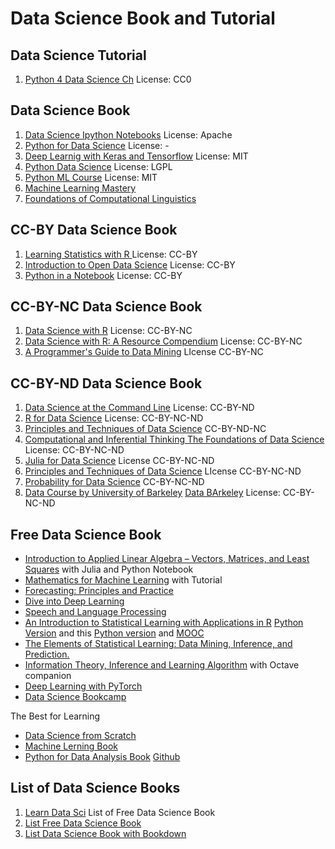 # Data Science Book and Tutorial

## Data Science Tutorial

1. [Python 4 Data Science Ch](https://github.com/catalystfrank/Python4DataScience.CH) License: CC0

## Data Science Book

1. [Data Science Ipython Notebooks](https://github.com/donnemartin/data-science-ipython-notebooks) License: Apache
2. [Python for Data Science](https://github.com/gumption/Python_for_Data_Science) License: -
3. [Deep Learnig with Keras and Tensorflow](https://github.com/leriomaggio/deep-learning-keras-tensorflow) License: MIT
4. [Python Data Science](https://github.com/leriomaggio/python-data-science) License: LGPL
5. [Python ML Course](https://github.com/leriomaggio/python-ml-course) License: MIT
6. [Machine Learning Mastery](https://machinelearningmastery.com/)
7. [Foundations of Computational Linguistics](https://foundations-computational-linguistics.github.io/)

## CC-BY Data Science Book

1. [Learning Statistics with R ](https://learningstatisticswithr.com/) License: CC-BY
2. [Introduction to Open Data Science](https://ohi-science.org/data-science-training/) License: CC-BY
3. [Python in a Notebook](https://github.com/leriomaggio/python-in-a-notebook) License: CC-BY

## CC-BY-NC Data Science Book

1. [Data Science with R](https://github.com/jmstanto/data-science-r) License: CC-BY-NC
2. [Data Science with R: A Resource Compendium](https://bookdown.org/martin_monkman/DataScienceResources_book/) License: CC-BY-NC
3. [A Programmer's Guide to Data Mining](http://guidetodatamining.com/) LIcense CC-BY-NC

## CC-BY-ND Data Science Book

1. [Data Science at the Command Line](https://www.datascienceatthecommandline.com/) License: CC-BY-ND
2. [R for Data Science](https://r4ds.had.co.nz/) License: CC-BY-NC-ND
3. [Principles and Techniques of Data Science](https://www.textbook.ds100.org/intro.html) CC-BY-ND-NC
4. [Computational and Inferential Thinking The Foundations of Data Science](https://www.inferentialthinking.com/chapters/intro) License: CC-BY-NC-ND
5. [Julia for Data Science](http://www.david-anthoff.com/jl4ds/stable/) License CC-BY-NC-ND
6. [Principles and Techniques of Data Science](https://www.textbook.ds100.org/intro) LIcense CC-BY-NC-ND
7. [Probability for Data Science](http://prob140.org/textbook/README.html) CC-BY-NC-ND
8. [Data Course by University of Barkeley](http://data8.org/) [Data BArkeley](https://data.berkeley.edu/data-science-all) License: CC-BY-NC-ND

## Free Data Science Book

* [Introduction to Applied Linear Algebra – Vectors, Matrices, and Least Squares](http://vmls-book.stanford.edu/) with Julia and Python Notebook
* [Mathematics for Machine Learning](https://mml-book.github.io/) with Tutorial
* [Forecasting: Principles and Practice](https://otexts.com/fpp2/)
* [Dive into Deep Learning](https://d2l.ai/#)
* [Speech and Language Processing](https://web.stanford.edu/~jurafsky/slp3/)
* [ An Introduction to Statistical Learning with Applications in R](http://faculty.marshall.usc.edu/gareth-james/ISL/) [Python Version](https://github.com/JWarmenhoven/ISLR-python) and this [Python version](https://github.com/tdpetrou/Machine-Learning-Books-With-Python/tree/master/Introduction%20to%20Statistical%20Learning) and [MOOC](https://lagunita.stanford.edu/courses/HumanitiesSciences/StatLearning/Winter2016/about)
* [The Elements of Statistical Learning: Data Mining, Inference, and Prediction.](https://web.stanford.edu/~hastie/ElemStatLearn/)
* [Information Theory, Inference and Learning Algorithm](http://www.inference.org.uk/itila/book.html) with Octave companion
* [Deep Learning with PyTorch](https://www.manning.com/books/deep-learning-with-pytorch)
* [Data Science Bookcamp](https://www.manning.com/books/data-science-bookcamp)

The Best for Learning

* [Data Science from Scratch](https://github.com/joelgrus/data-science-from-scratch)
* [Machine Lerning Book](https://www.cs.ubc.ca/~murphyk/MLbook/)
* [Python for Data Analysis Book](https://wesmckinney.com/pages/book.html) [Github](https://github.com/wesm/pydata-book)

## List of Data Science Books

1. [Learn Data Sci](https://www.learndatasci.com/free-data-science-books/) List of Free Data Science Book
2. [List Free Data Science Book](https://www.datasciencecentral.com/profiles/blogs/50-must-read-free-books-for-every-data-scientist-in-2020-1)
3. [List Data Science Book with Bookdown](https://bookdown.org/)

